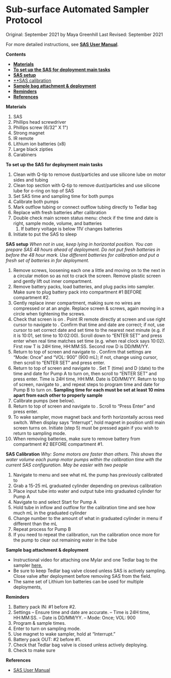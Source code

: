 # Sub-surface Automated Sampler Protocol

Original: September 2021 by Maya Greenhill
Last Revised: September 2021

For more detailed instructions, see [**SAS User Manual**](https://github.com/SilbigerLab/Protocols/blob/master/Environmental_Parameter_Protocols/Protocols/SAS_User_Manual.pdf).

**Contents**
- [**Materials**](#Materials) 
- [**To set up the SAS for deployment main tasks**](#GeneralProtocol) 
- [**SAS setup**](#SASsetup)
- [**SAS calibration](#SAScalibration)
- [**Sample bag attachment & deployment**](#SampleBagAttachment)
- [**Reminders**](#Reminders)
- [**References**](#References)


<a name="Materials"></a> **Materials**

1. SAS
1. Phillips head screwdriver 
1. Phillips screw (6/32" X 1")
1. Strong magnet
1. IR remote
1. Lithium ion batteries (x8)
1. Large black zipties
1. Carabiners


<a name="GeneralProtocol"></a> **To set up the SAS for deployment main tasks** 
1. Clean with Q-tip to remove dust/particles and use silicone lube on motor sides and tubing
1. Clean top section with Q-tip to remove dust/particles and use silicone lube for o-ring on top of SAS
1. Set SAS time and sampling time for both pumps
1. Calibrate both pumps
1. Mark outflow tubing or connect outflow tubing directly to Tedlar bag
1. Replace with fresh batteries after calibration
1. Double check main screen status menu: check if the time and date is right, sample mode, volume, and batteries
    1. If battery voltage is below 11V changes batteries
1. Initiate to put the SAS to sleep

  
<a name="SASsetup"></a> **SAS setup** 
*When not in use, keep lying in horizontal position. You can prepare SAS 48 hours ahead of deployment. Do not put fresh batteries in before the 48 hour mark. Use different batteries for calibration and put a fresh set of batteries in for deployment.* 
1. Remove screws, loosening each one a little and moving on to the next in a circular motion so as not to crack the screen. Remove plastic screen and gently lift out inner compartment. 
2. Remove battery packs, load batteries, and plug packs into sampler. Make sure to plug battery pack into compartment #1 BEFORE compartment #2. 
3. Gently replace inner compartment, making sure no wires are compressed or at an angle. Replace screen & screws, again moving in a circle when tightening the screws.
5. Check that screen is on <STATUS MENU>. Point IR remote directly at screen and use right cursor to navigate to <TIME SET>. Confirm that time and date are correct; if not, use cursor to set correct date and set time to the nearest next minute (e.g. if it is 10:01, set time to 10:02:00). Scroll down to “ENTER SET” and press enter when real time matches set time (e.g. when real clock says 10:02). First row T is 24H time, HH:MM:SS. Second row D is DD/MM/YY. 
6. Return to top of <TIME SET> screen and navigate to <SETTINGS>. Confirm that settings are “Mode: Once” and “VOL: 900” (900 mL); if not, change using cursor, then scroll to “ENTER SET” and press enter.
7. Return to top of <SETTINGS> screen and navigate to <PUMP A>. Set T (time) and D (date) to the time and date for Pump A to turn on, then scroll to “ENTER SET” and press enter. Time is 24H time, HH:MM. Date is DD/MM/YY. Return to top of <PUMP A> screen, navigate to <PUMP B>, and repeat steps to program time and date for Pump B to turn on. **Sampling time for each must be set at least 10 mins apart from each other to properly sample**
8. Calibrate pumps (see below).
9. Return to top of <PUMP B> screen and navigate to <INITIATE>. Scroll to “Press Enter” and press enter. 
10. To wake sampler, move magnet back and forth horizontally across reed switch. When display says “Interrupt”, hold magnet in position until main screen turns on. Initiate (step 5) must be pressed again if you wish to return to sampling mode.
11. When removing batteries, make sure to remove battery from compartment #2 BEFORE compartment #1. 

  
<a name="SAScalibration"></a> **SAS Calibration**
*Why: Some motors are faster than others. This shows the water volume each pump motor pumps within the calibration time with the current SAS configuration. May be easier with two people*
1. Navigate to <PUMPCAL> menu and see what mL the pump has previously calibrated to 
1. Grab a 15-25 mL graduated cylinder depending on previous calibration
1. Place input tube into water and output tube into graduated cylinder for Pump A
1. Navigate to <RUNCAL> and select Start for Pump A
1. Hold tube in inflow and outflow for the calibration time and see how much mL in the graduated cylinder
1. Change number to the amount of what in graduated cylinder in <PUMPCAL> menu if different than the mL
1. Repeat process for Pump B
1. If you need to repeat the calibration, run the calibration once more for the pump to clear out remaining water in the tube

 
<a name="Samplebagattachment"></a> **Sample bag attachment & deployment**
 
* Instructional video for attaching one Mylar and one Tedlar bag to the sampler [here.](https://youtu.be/R16RRaiNpqU) 
* Be sure to keep Tedlar bag valve closed unless SAS is actively sampling. Close valve after deployment before removing SAS from the field. 
* The same set of Lithium Ion batteries can be used for multiple deployments, 

<a name="Reminders"></a> **Reminders** 

1. Battery pack IN: #1 before #2.
1. Settings
 – Ensure <TIME SET> time and date are accurate. 
 – Time is 24H time, HH:MM:SS.
 – Date is DD/MM/YY.
 – Mode: Once; VOL: 900
1. Program <PUMP A> & <PUMP B> sample times.
1. Enter <INITIATE> to turn on sampling mode.
1. Use magnet to wake sampler, hold at “Interrupt.”
1. Battery pack OUT: #2 before #1. 
1. Check that Tedlar bag valve is closed unless actively deploying.
1. Check to make sure
 
<a name="References"></a> **References** 
 
 * [SAS User Manual](https://github.com/SilbigerLab/Protocols/blob/master/Environmental_Parameter_Protocols/Protocols/SAS_User_Manual.pdf)

